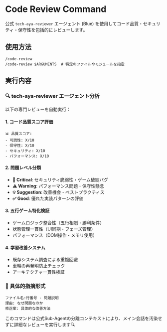 # Code Review Command

公式 `tech-aya-reviewer` エージェント (Blue) を使用してコード品質・セキュリティ・保守性を包括的にレビューします。

## 使用方法

```
/code-review
/code-review $ARGUMENTS  # 特定のファイルやモジュールを指定
```

## 実行内容

### 🔍 tech-aya-reviewer エージェント分析
以下の専門レビューを自動実行：

#### 1. コード品質スコア評価
```
📊 品質スコア:
- 可読性: X/10
- 保守性: X/10  
- セキュリティ: X/10
- パフォーマンス: X/10
```

#### 2. 問題レベル分類
- **🚨 Critical**: セキュリティ脆弱性・ゲーム破綻バグ
- **⚠️ Warning**: パフォーマンス問題・保守性懸念  
- **💡 Suggestion**: 改善機会・ベストプラクティス
- **✅ Good**: 優れた実装パターンの評価

#### 3. 五行ゲーム特化検証
- ゲームロジック整合性（五行相剋・勝利条件）
- 状態管理一貫性（UI同期・フェーズ管理）
- パフォーマンス（DOM操作・メモリ使用）

#### 4. 学習改善システム
- 既存システム調査による重複回避
- 車輪の再発明防止チェック
- アーキテクチャ一貫性検証

### 📍 具体的指摘形式
```
ファイル名:行番号 - 問題説明
理由: なぜ問題なのか
修正案: 具体的な改善方法
```

このコマンドは公式Sub-Agentの分離コンテキストにより、メイン会話を汚染せずに詳細なレビューを実行します🔍
